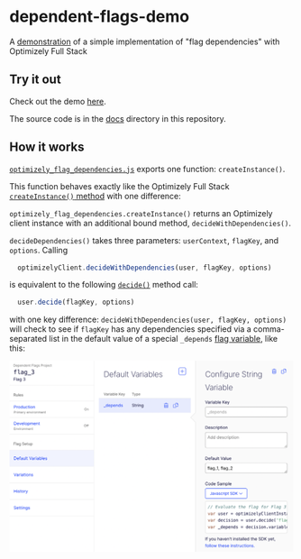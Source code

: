 # dependent-flags-demo

A [demonstration](https://koomen.github.io/dependent-flags-demo/) of a simple implementation of "flag dependencies" with Optimizely Full Stack

## Try it out

Check out the demo [here](https://koomen.github.io/dependent-flags-demo/).

The source code is in the [docs](/docs) directory in this repository.

## How it works

[`optimizely_flag_dependencies.js`](/docs/optimizely_flag_dependencies.js) exports one function: `createInstance()`.

This function behaves exactly like the Optimizely Full Stack [`createInstance()` method](https://docs.developers.optimizely.com/experimentation/v4.0.0-full-stack/docs/initialize-sdk-javascript) with one difference:

`optimizely_flag_dependencies.createInstance()` returns an Optimizely client instance with an additional bound method, `decideWithDependencies()`.

`decideDependencies()` takes three parameters: `userContext`, `flagKey`, and `options`. Calling 

```js
  optimizelyClient.decideWithDependencies(user, flagKey, options)
```

is equivalent to the following [`decide()`](https://docs.developers.optimizely.com/experimentation/v4.0.0-full-stack/docs/decide-methods-javascript) method call: 

```js
  user.decide(flagKey, options)
```

with one key difference: `decideWithDependencies(user, flagKey, options)` will check to see if `flagKey` has any dependencies specified via a comma-separated list in the default value of a special `_depends` [flag variable](https://docs.developers.optimizely.com/experimentation/v4.0.0-full-stack/docs/create-flag-variations), like this:

![Specifying flag dependencies](docs/img/dependencies.png)

